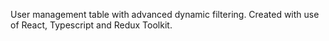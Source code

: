 User management table with advanced dynamic filtering.
Created with use of React, Typescript and Redux Toolkit.
